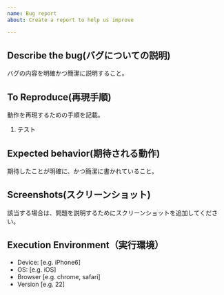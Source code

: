 ```yaml
---
name: Bug report
about: Create a report to help us improve

---
```


## Describe the bug(バグについての説明)
バグの内容を明確かつ簡潔に説明すること。

## To Reproduce(再現手順)
動作を再現するための手順を記載。
1. テスト

## Expected behavior(期待される動作)
期待したことが明確に、かつ簡潔に書かれていること。

## Screenshots(スクリーンショット)
該当する場合は、問題を説明するためにスクリーンショットを追加してください。

## Execution Environment（実行環境）
 - Device: [e.g. iPhone6]
 - OS: [e.g. iOS]
 - Browser [e.g. chrome, safari]
 - Version [e.g. 22]
